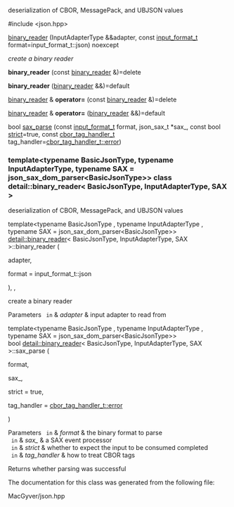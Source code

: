 <div id="classdetail_1_1binary__reader">

</div>

<span id="classdetail_1_1binary__reader"
label="classdetail_1_1binary__reader"></span>

deserialization of CBOR, MessagePack, and UBJSON values

\#include $<$json.hpp$>$

<div class="DoxyCompactItemize">

[binary_reader](#classdetail_1_1binary__reader_a5dc3e9216177efe30686876d3faccf52)
(InputAdapterType &&adapter, const
[input_format_t](#namespacedetail_a0ab3b338d0eadc6890b72cccef0ea04f)
format=input_format_t::json) noexcept

<div class="DoxyCompactList">

*create a binary reader*

</div>

<span id="classdetail_1_1binary__reader_a03d3ad5fd319550b8ca4e54ddcf46ba0"
label="classdetail_1_1binary__reader_a03d3ad5fd319550b8ca4e54ddcf46ba0"></span>
**binary_reader** (const [binary_reader](#classdetail_1_1binary__reader)
&)=delete

<span id="classdetail_1_1binary__reader_a4197fcaec6f876fd9019c0f6a48c7f0d"
label="classdetail_1_1binary__reader_a4197fcaec6f876fd9019c0f6a48c7f0d"></span>
**binary_reader** ([binary_reader](#classdetail_1_1binary__reader)
&&)=default

<span id="classdetail_1_1binary__reader_a66cae2a279b02a0f575866d7c26445bc"
label="classdetail_1_1binary__reader_a66cae2a279b02a0f575866d7c26445bc"></span>
[binary_reader](#classdetail_1_1binary__reader) & **operator=** (const
[binary_reader](#classdetail_1_1binary__reader) &)=delete

<span id="classdetail_1_1binary__reader_afe5457eb25503d02f42d4e558dbbf554"
label="classdetail_1_1binary__reader_afe5457eb25503d02f42d4e558dbbf554"></span>
[binary_reader](#classdetail_1_1binary__reader) & **operator=**
([binary_reader](#classdetail_1_1binary__reader) &&)=default

bool
[sax_parse](#classdetail_1_1binary__reader_a8e1b5452ae426e1d7b48761859e7f52d)
(const
[input_format_t](#namespacedetail_a0ab3b338d0eadc6890b72cccef0ea04f)
format, json_sax_t $\ast$sax\_, const bool
[strict](#namespacedetail_abe7cfa1fd8fa706ff4392bff9d1a8298a2133fd717402a7966ee88d06f9e0b792)=true,
const
[cbor_tag_handler_t](#namespacedetail_a7c070b2bf3d61e3d8b8013f6fb18d592)
tag_handler=[cbor_tag_handler_t::error](#namespacedetail_a7c070b2bf3d61e3d8b8013f6fb18d592acb5e100e5a9a3e7f6d1fd97512215282))

</div>

### template$<$typename BasicJsonType, typename InputAdapterType, typename SAX = json_sax_dom_parser$<$BasicJsonType$>$$>$ class detail::binary_reader$<$ BasicJsonType, InputAdapterType, SAX $>$

deserialization of CBOR, MessagePack, and UBJSON values

<span id="classdetail_1_1binary__reader_a5dc3e9216177efe30686876d3faccf52"
label="classdetail_1_1binary__reader_a5dc3e9216177efe30686876d3faccf52"></span>

template$<$typename BasicJsonType , typename InputAdapterType , typename
SAX = json_sax_dom_parser$<$BasicJsonType$>$$>$  
[detail::binary_reader](#classdetail_1_1binary__reader)$<$
BasicJsonType, InputAdapterType, SAX $>$::binary_reader (

<div class="DoxyParamCaption">

adapter,

format = input_format_t::json

</div>

), ,

create a binary reader

<div class="DoxyParams">

Parameters ` in` & *adapter* & input adapter to read from  

</div>

<span id="classdetail_1_1binary__reader_a8e1b5452ae426e1d7b48761859e7f52d"
label="classdetail_1_1binary__reader_a8e1b5452ae426e1d7b48761859e7f52d"></span>

template$<$typename BasicJsonType , typename InputAdapterType , typename
SAX = json_sax_dom_parser$<$BasicJsonType$>$$>$  
bool [detail::binary_reader](#classdetail_1_1binary__reader)$<$
BasicJsonType, InputAdapterType, SAX $>$::sax_parse (

<div class="DoxyParamCaption">

format,

sax\_,

strict = true,

tag_handler =
[cbor_tag_handler_t::error](#namespacedetail_a7c070b2bf3d61e3d8b8013f6fb18d592acb5e100e5a9a3e7f6d1fd97512215282)

</div>

)

<div class="DoxyParams">

Parameters ` in` & *format* & the binary format to parse  
` in` & *sax\_* & a SAX event processor  
` in` & *strict* & whether to expect the input to be consumed
completed  
` in` & *tag_handler* & how to treat CBOR tags  

</div>

<div class="DoxyReturn">

Returns whether parsing was successful

</div>

The documentation for this class was generated from the following file:

<div class="DoxyCompactItemize">

MacGyver/json.hpp

</div>
